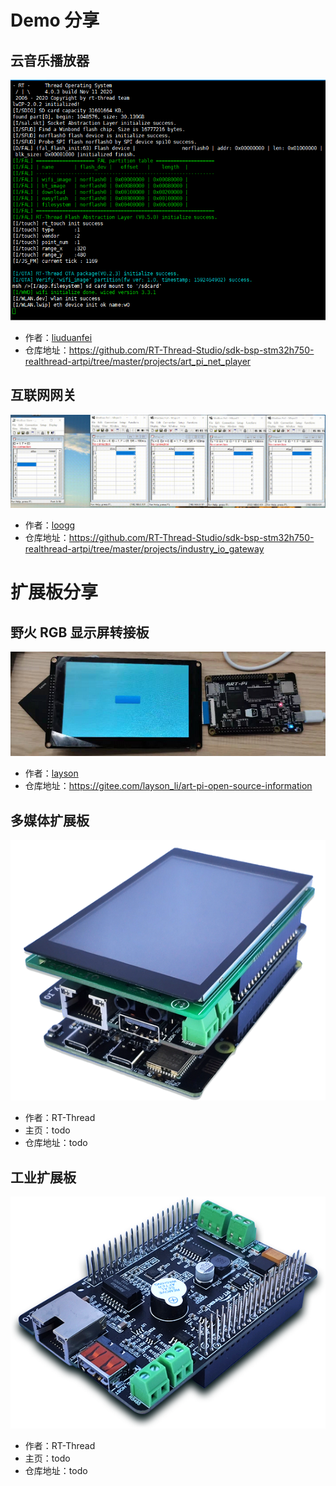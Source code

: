 # Demo 分享

## 云音乐播放器

![](figures/music.gif ':size=500x300 :ignore ')
- 作者：[liuduanfei](https://github.com/liuduanfei)
- 仓库地址：https://github.com/RT-Thread-Studio/sdk-bsp-stm32h750-realthread-artpi/tree/master/projects/art_pi_net_player

## 互联网网关

![](figures/modbustcp2rtu.gif ':size=800x250 :ignore ')
- 作者：[loogg](https://github.com/loogg)
- 仓库地址：https://github.com/RT-Thread-Studio/sdk-bsp-stm32h750-realthread-artpi/tree/master/projects/industry_io_gateway

# 扩展板分享

## 野火 RGB 显示屏转接板

![fire](figures/fire.png ':size=800x250 :ignore ')

- 作者：[layson](https://gitee.com/layson_li)
- 仓库地址：https://gitee.com/layson_li/art-pi-open-source-information

## 多媒体扩展板

![media](figures/media.png ':size=500x400 :ignore ')
- 作者：RT-Thread
- 主页：todo
- 仓库地址：todo

## 工业扩展板

![Industry](figures/Industry-IO.png ':size=500x400 :ignore ')
- 作者：RT-Thread
- 主页：todo
- 仓库地址：todo

